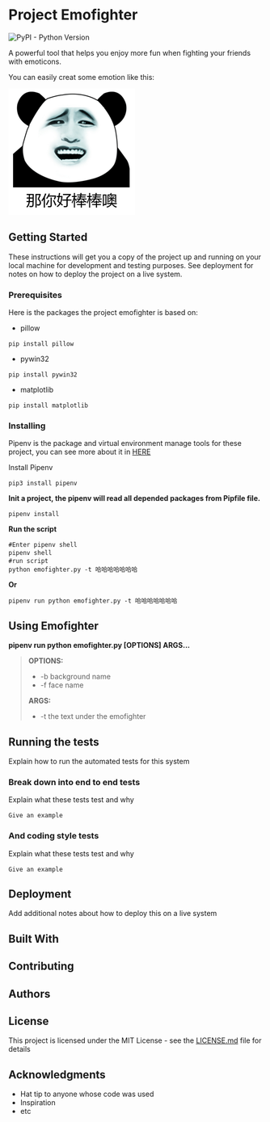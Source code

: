 # Project Emofighter
![PyPI - Python Version](https://img.shields.io/pypi/pyversions/Django.svg) 


A powerful tool that helps you enjoy more fun when fighting your friends with emoticons.

You can easily creat some emotion like this:

![Example1.1](https://github.com/Akers/emofighter/blob/master/wiki/resource/image/example/example1.1.png)

## Getting Started

These instructions will get you a copy of the project up and running on your local machine for development and testing purposes. See deployment for notes on how to deploy the project on a live system.

### Prerequisites

Here is the packages the project emofighter is based on:

 - pillow
 ```
 pip install pillow
 ```
 - pywin32
 ```
 pip install pywin32
 ```
 - matplotlib
 ```
 pip install matplotlib
 ```


### Installing

Pipenv is the package and virtual environment manage tools for these project, you can see more about it in [HERE](https://github.com/pypa/pipenv)

Install Pipenv

```
pip3 install pipenv
```

**Init a project, the pipenv will read all depended packages from Pipfile file.**
```
pipenv install
```
**Run the script**
```
#Enter pipenv shell
pipenv shell
#run script
python emofighter.py -t 哈哈哈哈哈哈哈
```
**Or**
```
pipenv run python emofighter.py -t 哈哈哈哈哈哈哈
```

## Using Emofighter
**pipenv run python emofighter.py [OPTIONS] ARGS...**
>**OPTIONS:**
> - -b background name
> - -f face name
> 
>**ARGS:**
> - -t the text under the emofighter
 

## Running the tests

Explain how to run the automated tests for this system

### Break down into end to end tests

Explain what these tests test and why

```
Give an example
```

### And coding style tests

Explain what these tests test and why

```
Give an example
```

## Deployment

Add additional notes about how to deploy this on a live system

## Built With


## Contributing


## Authors


## License

This project is licensed under the MIT License - see the [LICENSE.md](LICENSE.md) file for details

## Acknowledgments

* Hat tip to anyone whose code was used
* Inspiration
* etc
